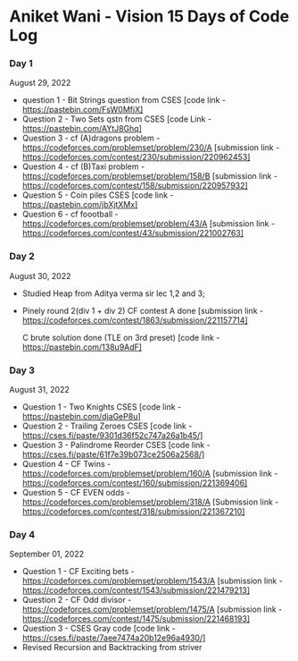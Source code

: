 # Aniket Wani - Vision 15 Days of Code Log

### Day 1

August 29, 2022

- question 1 - Bit Strings question from CSES
  [code link - https://pastebin.com/FsW0MfiX]
- Question 2 - Two Sets qstn from CSES 
  [code Link - https://pastebin.com/AYtJ8Ghq]
- Question 3 - cf (A)dragons problem - https://codeforces.com/problemset/problem/230/A
  [submission link - https://codeforces.com/contest/230/submission/220962453]
- Question 4 - cf (B)Taxi problem - https://codeforces.com/problemset/problem/158/B
  [submission link - https://codeforces.com/contest/158/submission/220957932]
- Question 5 - Coin piles CSES
  [code link - https://pastebin.com/jbXjtXMx]
- Question 6 - cf foootball - https://codeforces.com/problemset/problem/43/A
  [submission link - https://codeforces.com/contest/43/submission/221002763]

### Day 2

August 30, 2022

- Studied Heap from Aditya verma sir lec 1,2 and 3;
- Pinely round 2(div 1 + div 2) CF contest
    A done
    [submission link - https://codeforces.com/contest/1863/submission/221157714]

    C brute solution done (TLE on 3rd preset)
    [code link - https://pastebin.com/138u9AdF]


### Day 3

August 31, 2022

- Question 1 - Two Knights CSES
  [code link - https://pastebin.com/djaGeP8u]
- Question 2 - Trailing Zeroes CSES
  [code link - https://cses.fi/paste/9301d36f52c747a26a1b45/]
- Question 3 - Palindrome Reorder CSES
  [code link - https://cses.fi/paste/61f7e39b073ce2506a2568/]
- Question 4 - CF Twins - https://codeforces.com/problemset/problem/160/A
  [submission link - https://codeforces.com/contest/160/submission/221369406]
- Question 5 - CF EVEN odds - https://codeforces.com/problemset/problem/318/A
  [Submission link - https://codeforces.com/contest/318/submission/221367210]

### Day 4

September 01, 2022

- Question 1 - CF Exciting bets - https://codeforces.com/problemset/problem/1543/A
  [submission link - https://codeforces.com/contest/1543/submission/221479213]
- Question 2 - CF Odd divisor - https://codeforces.com/problemset/problem/1475/A
  [submission link - https://codeforces.com/contest/1475/submission/221468193]
- Question 3 - CSES Gray code
  [code link - https://cses.fi/paste/7aee7474a20b12e96a4930/]
- Revised Recursion and Backtracking from striver
